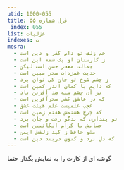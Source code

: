 ```yaml
---
utid: 1000-055
title: غزل شماره ۵۵
_index: 055
list: غزلیات
indexes: ت
mesra:
  - خم زلف تو دام کفر و دین است
  - ز کارستان او یک شمه این است
  - جمالت معجز حسن است لیکن
  - حدیث غمزه‌ات سحر مبین است
  - ز چشم شوخ تو جان کی توان برد
  - که دایم با کمان اندر کمین است
  - بر آن چشم سیه صد آفرین باد
  - که در عاشق کشی سحرآفرین است
  - عجب علمیست علم هیئت عشق
  - که چرخ هشتمش هفتم زمین است
  - تو پنداری که بدگو رفت و جان برد
  - حسابش با کرام الکاتبین است
  - مشو حافظ ز کید زلفش ایمن
  - که دل برد و کنون دربند دین است
---
```

گوشه ای از کارت را به نمایش بگذار حتما
